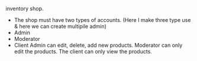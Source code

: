 inventory shop.


- The shop must have two types of accounts. (Here I make three type use & here we can create multipile admin)
- Admin
- Moderator
- Client
Admin can edit, delete, add new products.
Moderator can only edit the products.
The client can only view the products.
